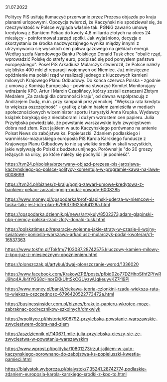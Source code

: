 31.07.2022

Politycy PiS usiłują tłumaczyć przerwanie przez Prezesa objazdu po kraju planami urlopowymi. Opozycja twierdzi, że Kaczyński nie spodziewał się, że rzeczywistość w Polsce wygląda właśnie tak. PGNiG zawarło umowę kredytową z Bankiem Pekao do kwoty 4,8 miliarda złotych na okres 24 miesięcy - poinformował zarząd spółki. Jak wyjaśniono, decyzja o skorzystaniu ze środka nadzwyczajnego wynika między innymi z utrzymywania się wysokich cen paliwa gazowego na giełdach energii. Według szefa Narodowego Banku Polskiego Donald Tusk chce "obalić rząd, wprowadzić Polskę do strefy euro, podpisać się pod pomysłem państwa europejskiego". Poseł PiS Arkadiusz Mularczyk stwierdził, że Polsce należy się blisko 400 mld zł reparacji wojennych od Niemiec. Już miesięczne opóźnienie ma polski rząd w realizacji jednego z kluczowych kamieni milowych Krajowego Planu Odbudowy. Do końca czerwca Polska - zgodnie z umową z Komisją Europejską - powinna stworzyć Komitet Monitorujący wdrażanie KPO. Artur i Marcin Czaplińscy, którzy zostali oznaczeni Złotym Medalem „Za zasługi dla obronności kraju”, od dawna współpracują z Andrzejem Dudą, m.in. przy kampanii prezydenckiej. "Większa rata kredytu to większa oszczędność" - grafikę z takim hasłem zamieściła w mediach społecznościowych wiceminister sportu i turystyki Anna Krupka. Wydawcy książek borykają się z niedoborami i dużym wzrostem cen papieru. Julia Przyłębska powiedziała, że powstanie warszawskie było zwycięstwem dobra nad złem. Rzut jajkiem w auto Kaczyńskiego porównano na antenie Polsat News do zabójstwa ks. Popiełuszki. Zdaniem podlaskiego i warmińsko-mazurskiego europosła PiS Karola Karskiego fundusze z Krajowego Planu Odbudowy to nie są wielkie środki w skali wszystkich, jakie wpływają do Polski z budżetu unijnego. Porównał je "do 20 groszy leżących na ulicy, po które należy się pochylić i je podnieść".

https://tvn24.pl/polska/przerwany-objazd-prezesa-pis-jaroslawa-kaczynskiego-po-polsce-politycy-komentuja-w-programie-kawa-na-lawe-6008699

https://tvn24.pl/biznes/z-kraju/pgnig-zawarl-umowe-kredytowa-z-bankiem-pekao-zarzad-pgnig-podal-powody-6008285

https://www.money.pl/gospodarka/prof-glapinski-uderza-w-niemcow-i-tuska-taki-jest-ich-plan-6796373625564128a.html

https://gospodarka.dziennik.pl/news/artykuly/8502373,adam-glapinski-nbp-niemcy-polska-rzad-zloty-donald-tusk.html

https://polskatimes.pl/reparacje-wojenne-jakie-straty-w-czasie-ii-wojny-swiatowej-poniosla-warszawa-arkadiusz-mularczyk-podal-kwote/ar/c1-16537363

https://www.tokfm.pl/Tokfm/7,103087,28742575,kluczowy-kamien-milowy-z-kpo-juz-z-miesiecznym-opoznieniem.html

https://plonszczak.pl/artykul/dwaj-plonszczanie-wsrod/1336020

https://www.facebook.com/KrakowZPB/posts/pfbid02o77DZHhpSfhf2PfwRJ9hq4AJk4tYGS8cHnprEKkUhtSkCGUyzwUqkeuyvKZ7r19Pl

https://www.money.pl/banki/ciekawa-teoria-czlonkini-rzadu-wieksza-rata-to-wieksza-oszczednosc-6796420522773472a.html

https://businessinsider.com.pl/biznes/brakuje-papieru-wkrotce-moze-zabraknac-podrecznikow-szkolnych/dmxwlyk

https://wpolityce.pl/historia/608792-przylebska-powstanie-warszawskie-zwyciestwem-dobra-nad-zlem

https://aszdziennik.pl/140671,mile-julia-przylebska-cieszy-sie-ze-zwyciestwa-w-powstaniu-warszawskim

https://www.wprost.pl/polityka/10801273/rzut-jajkiem-w-auto-kaczynskiego-porownano-do-zabojstwa-ks-popieluszki-kwestia-pamieci.html

https://bialystok.wyborcza.pl/bialystok/7,35241,28742774,podlaskie-zdaniem-europosla-karola-karskiego-srodki-z-kpo-to.html